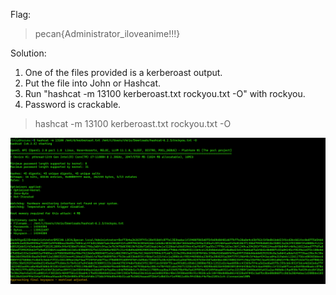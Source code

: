 Flag:
> pecan{Administrator_iloveanime!!!}

Solution:

1. One of the files provided is a kerberoast output.
2. Put the file into John or Hashcat.
3. Run "hashcat -m 13100 kerberoast.txt rockyou.txt -O" with rockyou.
4. Password is crackable.

> hashcat -m 13100 kerberoast.txt rockyou.txt -O

![](images/Crack-Hash.png)
